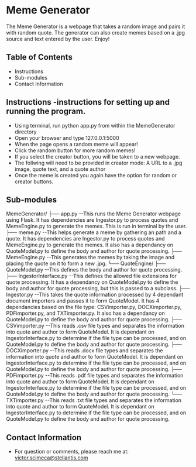 # Meme Generator

The Meme Generator is a webpage that takes a random image and pairs it with random quote.
The generator can also create memes based on a .jpg source and text entered by the user.
Enjoy!

## Table of Contents
- Instructions
- Sub-modules
- Contact Information

## Instructions   -instructions for setting up and running the program.
- Using terminal, run python app.py from within the MemeGenerator directory
- Open your browser and type 127.0.0.1:5000
- When the page opens a random meme will appear!
- Click the random button for more random memes!
- If you select the creator button, you will be taken to a new webpage. 
- The follwing will need to be provided in creator mode: A URL to a .jpg image, quote text, and a quote author
- Once the meme is created you again have the option for random or creator buttons.

## Sub-modules
MemeGenerator/
├── app.py    --This runs the Meme Generator webpage using Flask. It has dependencies are Ingestor.py to process quotes and MemeEngine.py to generate the memes. This is run in terminal by the user.
├── meme.py    --This helps generate a meme by gathering an path and a quote. It has dependencies are Ingestor.py to process quotes and MemeEngine.py to generate the memes. It also has a dependancy on QuoteModel.py to define the body and author for quote processing.
├── MemeEngine.py    --This generates the memes by taking the image and placing the quote on it to form a new .jpg.
└── QuoteEngine/
    ├── QuoteModel.py    --This defines the body and author for quote processing.
    ├── IngestorInterface.py    --This defines the allowed file extensions for quote processing. It has a dependancy on QuoteModel.py to define the body and author for quote processing, but this is passed to a subclass.
    ├── Ingestor.py    --This takes the quote information processed by 4 dependant document importers and passes it to form QuoteModel. It has 4 dependancies based on the file type: CSVimporter.py, DOCXimporter.py, PDFimporter.py, and TXTimporter.py. It also has a dependancy on QuoteModel.py to define the body and author for quote processing.
    ├── CSVimporter.py    --This reads .csv file types and separates the information into quote and author to form QuoteModel. It is dependant on IngestorInterface.py to determine if the file type can be processed, and on QuoteModel.py to define the body and author for quote processing.
    ├── DOCXimporter.py    --This reads .docx file types and separates the information into quote and author to form QuoteModel. It is dependant on IngestorInterface.py to determine if the file type can be processed, and on QuoteModel.py to define the body and author for quote processing.
    ├── PDFimporter.py    --This reads .pdf file types and separates the information into quote and author to form QuoteModel. It is dependant on IngestorInterface.py to determine if the file type can be processed, and on QuoteModel.py to define the body and author for quote processing.
    └── TXTimporter.py    --This reads .txt file types and separates the information into quote and author to form QuoteModel. It is dependant on IngestorInterface.py to determine if the file type can be processed, and on QuoteModel.py to define the body and author for quote processing.

## Contact Information
- For question or comments, please reach me at: victor.scimeca@stellantis.com 


